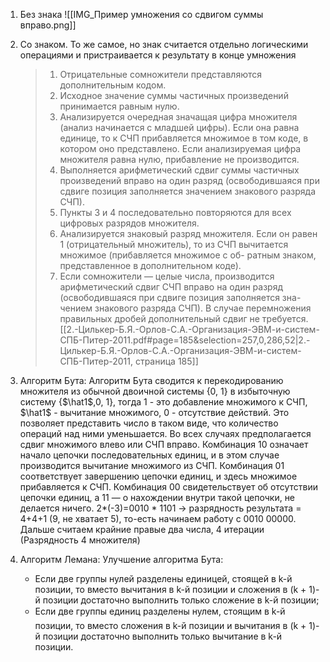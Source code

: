 1) Без знака
![[IMG_Пример умножения со сдвигом суммы вправо.png]]
	
2) Со знаком. То же самое, но знак считается отдельно логическими операциями и пристраивается к результату в конце умножения
	> 1) Отрицательные сомножители представляются дополнительным кодом.
	> 2) Исходное значение суммы частичных произведений принимается равным нулю.
	> 3) Анализируется очередная значащая цифра множителя (анализ начинается с младшей цифры). Если она равна единице, то к СЧП прибавляется множимое в том коде, в котором оно представлено. Если анализируемая цифра множителя равна нулю, прибавление не производится. 
	> 4) Выполняется арифметический сдвиг суммы частичных произведений вправо на один разряд (освободившаяся при сдвиге позиция заполняется значением знакового разряда СЧП). 
	> 5) Пункты 3 и 4 последовательно повторяются для всех цифровых разрядов множителя. 
	> 6) Анализируется знаковый разряд множителя. Если он равен 1 (отрицательный множитель), то из СЧП вычитается множимое (прибавляется множимое с об- ратным знаком, представленное в дополнительном коде).
	> 7) Если сомножители — целые числа, производится арифметический сдвиг СЧП вправо на один разряд (освободившаяся при сдвиге позиция заполняется зна- чением знакового разряда СЧП). В случае перемножения правильных дробей дополнительный сдвиг не требуется.
	[[2.-Цилькер-Б.Я.-Орлов-С.А.-Организация-ЭВМ-и-систем-СПБ-Питер-2011.pdf#page=185&selection=257,0,286,52|2.-Цилькер-Б.Я.-Орлов-С.А.-Организация-ЭВМ-и-систем-СПБ-Питер-2011, страница 185]]

3) Алгоритм Бута:
	Алгоритм Бута сводится к перекодированию множителя из обычной двоичной системы {0, 1} в избыточную систему {$\hat1$,0, 1}, тогда 1 - это добавление множимого к СЧП, $\hat1$ - вычитание множимого, 0 - отсутствие действий. Это позволяет представить число в таком виде, что количество операций над ними уменьшается.
	Во всех случаях предполагается сдвиг множимого влево или СЧП вправо.
	Комбинация 10 означает начало цепочки последовательных единиц, и в этом случае производится вычитание множимого из СЧП. Комбинация 01 соответствует завершению цепочки единиц, и здесь множимое прибавляется к СЧП.
	Комбинация 00 свидетельствует об отсутствии цепочки единиц, а 11 — о нахождении внутри такой цепочки, не делается ничего.
	2*(-3)=0010 \* 1101 -> разрядность результата = 4+4+1 (9, не хватает 5), то-есть начинаем работу с 0010 00000. Дальше считаем крайние правые два числа, 4 итерации (Разрядность 4 множителя)
4) Алгоритм Лемана:
	 Улучшение алгоритма Бута:
	 - Если две группы нулей разделены единицей, стоящей в k-й позиции, то вместо вычитания в k-й позиции и сложения в (k + 1)-й позиции достаточно выполнить только сложение в k-й позиции;
	 - Если две группы единиц разделены нулем, стоящим в k-й позиции, то вместо сложения в k-й позиции и вычитания в (k + 1)-й позиции достаточно выполнить только вычитание в k-й позиции.